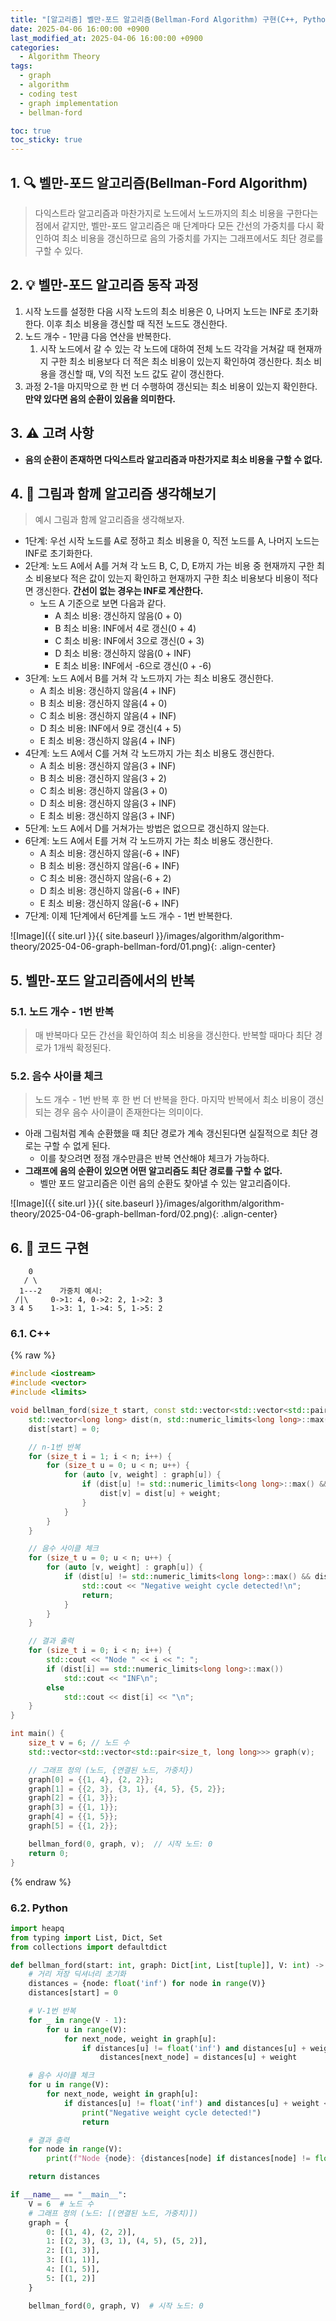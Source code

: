 ```yaml
---
title: "[알고리즘] 벨만-포드 알고리즘(Bellman-Ford Algorithm) 구현(C++, Python)"
date: 2025-04-06 16:00:00 +0900
last_modified_at: 2025-04-06 16:00:00 +0900
categories:
  - Algorithm Theory
tags:
  - graph
  - algorithm
  - coding test
  - graph implementation
  - bellman-ford

toc: true
toc_sticky: true
---
```


## 1. 🔍 벨만-포드 알고리즘(Bellman-Ford Algorithm)

> 다익스트라 알고리즘과 마찬가지로 노드에서 노드까지의 최소 비용을 구한다는 점에서 같지만, 벨만-포드 알고리즘은 매 단계마다 모든 간선의 가중치를 다시 확인하여 최소 비용을 갱신하므로 음의 가중치를 가지는 그래프에서도 최단 경로를 구할 수 있다.

## 2. 💡 벨만-포드 알고리즘 동작 과정

1. 시작 노드를 설정한 다음 시작 노드의 최소 비용은 0, 나머지 노드는 INF로 초기화한다. 이후 최소 비용을 갱신할 때 직전 노드도 갱신한다.
2. 노드 개수 - 1만큼 다음 연산을 반복한다.
	1. 시작 노드에서 갈 수 있는 각 노드에 대하여 전체 노드 각각을 거쳐갈 때 현재까지 구한 최소 비용보다 더 적은 최소 비용이 있는지 확인하여 갱신한다. 최소 비용을 갱신할 때, V의 직전 노드 값도 같이 갱신한다.
3. 과정 2-1을 마지막으로 한 번 더 수행하여 갱신되는 최소 비용이 있는지 확인한다. **만약 있다면 음의 순환이 있음을 의미한다.**

## 3. ⚠️ 고려 사항

- **음의 순환이 존재하면 다익스트라 알고리즘과 마찬가지로 최소 비용을 구할 수 없다.**

## 4. 🎨 그림과 함께 알고리즘 생각해보기

> 예시 그림과 함께 알고리즘을 생각해보자.

- 1단계: 우선 시작 노드를 A로 정하고 최소 비용을 0, 직전 노드를 A, 나머지 노드는 INF로 초기화한다.
- 2단계: 노드 A에서 A를 거쳐 각 노드 B, C, D, E까지 가는 비용 중 현재까지 구한 최소 비용보다 적은 값이 있는지 확인하고 현재까지 구한 최소 비용보다 비용이 적다면 갱신한다. **간선이 없는 경우는 INF로 계산한다.**
  - 노드 A 기준으로 보면 다음과 같다.
    - A 최소 비용: 갱신하지 않음(0 + 0)
    - B 최소 비용: INF에서 4로 갱신(0 + 4)
    - C 최소 비용: INF에서 3으로 갱신(0 + 3)
    - D 최소 비용: 갱신하지 않음(0 + INF)
    - E 최소 비용: INF에서 -6으로 갱신(0 + -6)
- 3단계: 노드 A에서 B를 거쳐 각 노드까지 가는 최소 비용도 갱신한다.
  - A 최소 비용: 갱신하지 않음(4 + INF)
  - B 최소 비용: 갱신하지 않음(4 + 0)
  - C 최소 비용: 갱신하지 않음(4 + INF)
  - D 최소 비용: INF에서 9로 갱신(4 + 5)
  - E 최소 비용: 갱신하지 않음(4 + INF)
- 4단계: 노드 A에서 C를 거쳐 각 노드까지 가는 최소 비용도 갱신한다.
  - A 최소 비용: 갱신하지 않음(3 + INF)
  - B 최소 비용: 갱신하지 않음(3 + 2)
  - C 최소 비용: 갱신하지 않음(3 + 0)
  - D 최소 비용: 갱신하지 않음(3 + INF)
  - E 최소 비용: 갱신하지 않음(3 + INF)
- 5단계: 노드 A에서 D를 거쳐가는 방법은 없으므로 갱신하지 않는다.
- 6단계: 노드 A에서 E를 거쳐 각 노드까지 가는 최소 비용도 갱신한다.
  - A 최소 비용: 갱신하지 않음(-6 + INF)
  - B 최소 비용: 갱신하지 않음(-6 + INF)
  - C 최소 비용: 갱신하지 않음(-6 + 2)
  - D 최소 비용: 갱신하지 않음(-6 + INF)
  - E 최소 비용: 갱신하지 않음(-6 + INF)
- 7단계: 이제 1단계에서 6단계를 노드 개수 - 1번 반복한다.

![Image]({{ site.url }}{{ site.baseurl }}/images/algorithm/algorithm-theory/2025-04-06-graph-bellman-ford/01.png){: .align-center}

## 5. 벨만-포드 알고리즘에서의 반복

### 5.1. 노드 개수 - 1번 반복

> 매 반복마다 모든 간선을 확인하여 최소 비용을 갱신한다. 반복할 때마다 최단 경로가 1개씩 확정된다.

### 5.2. 음수 사이클 체크

> 노드 개수 - 1번 반복 후 한 번 더 반복을 한다. 마지막 반복에서 최소 비용이 갱신되는 경우 음수 사이클이 존재한다는 의미이다.

- 아래 그림처럼 계속 순환했을 때 최단 경로가 계속 갱신된다면 실질적으로 최단 경로는 구할 수 없게 된다. 
  - 이를 찾으려면 정점 개수만큼은 반복 연산해야 체크가 가능하다.
- **그래프에 음의 순환이 있으면 어떤 알고리즘도 최단 경로를 구할 수 없다.**
  - 벨만 포드 알고리즘은 이런 음의 순환도 찾아낼 수 있는 알고리즘이다.

![Image]({{ site.url }}{{ site.baseurl }}/images/algorithm/algorithm-theory/2025-04-06-graph-bellman-ford/02.png){: .align-center}

## 6. 📝 코드 구현

```
    0
   / \
  1---2    가중치 예시:
 /|\     0->1: 4, 0->2: 2, 1->2: 3
3 4 5    1->3: 1, 1->4: 5, 1->5: 2
```

### 6.1. C++

{% raw %}
```cpp
#include <iostream>
#include <vector>
#include <limits>

void bellman_ford(size_t start, const std::vector<std::vector<std::pair<size_t, long long>>>& graph, size_t n) {
    std::vector<long long> dist(n, std::numeric_limits<long long>::max());
    dist[start] = 0;

    // n-1번 반복
    for (size_t i = 1; i < n; i++) {
        for (size_t u = 0; u < n; u++) {
            for (auto [v, weight] : graph[u]) {
                if (dist[u] != std::numeric_limits<long long>::max() && dist[u] + weight < dist[v]) {
                    dist[v] = dist[u] + weight;
                }
            }
        }
    }

    // 음수 사이클 체크
    for (size_t u = 0; u < n; u++) {
        for (auto [v, weight] : graph[u]) {
            if (dist[u] != std::numeric_limits<long long>::max() && dist[u] + weight < dist[v]) {
                std::cout << "Negative weight cycle detected!\n";
                return;
            }
        }
    }

    // 결과 출력
    for (size_t i = 0; i < n; i++) {
        std::cout << "Node " << i << ": ";
        if (dist[i] == std::numeric_limits<long long>::max())
            std::cout << "INF\n";
        else
            std::cout << dist[i] << "\n";
    }
}

int main() {
    size_t v = 6; // 노드 수
    std::vector<std::vector<std::pair<size_t, long long>>> graph(v);

    // 그래프 정의 (노드, {연결된 노드, 가중치})
    graph[0] = {{1, 4}, {2, 2}};
    graph[1] = {{2, 3}, {3, 1}, {4, 5}, {5, 2}};
    graph[2] = {{1, 3}};
    graph[3] = {{1, 1}};
    graph[4] = {{1, 5}};
    graph[5] = {{1, 2}};

    bellman_ford(0, graph, v);  // 시작 노드: 0
    return 0;
}
```
{% endraw %}

### 6.2. Python

```python
import heapq
from typing import List, Dict, Set
from collections import defaultdict

def bellman_ford(start: int, graph: Dict[int, List[tuple]], V: int) -> Dict[int, int]:
    # 거리 저장 딕셔너리 초기화
    distances = {node: float('inf') for node in range(V)}
    distances[start] = 0

    # V-1번 반복
    for _ in range(V - 1):
        for u in range(V):
            for next_node, weight in graph[u]:
                if distances[u] != float('inf') and distances[u] + weight < distances[next_node]:
                    distances[next_node] = distances[u] + weight

    # 음수 사이클 체크
    for u in range(V):
        for next_node, weight in graph[u]:
            if distances[u] != float('inf') and distances[u] + weight < distances[next_node]:
                print("Negative weight cycle detected!")
                return

    # 결과 출력
    for node in range(V):
        print(f"Node {node}: {distances[node] if distances[node] != float('inf') else 'INF'}")

    return distances

if __name__ == "__main__":
    V = 6  # 노드 수
    # 그래프 정의 (노드: [(연결된 노드, 가중치)])
    graph = {
        0: [(1, 4), (2, 2)],
        1: [(2, 3), (3, 1), (4, 5), (5, 2)],
        2: [(1, 3)],
        3: [(1, 1)],
        4: [(1, 5)],
        5: [(1, 2)]
    }

    bellman_ford(0, graph, V)  # 시작 노드: 0
```